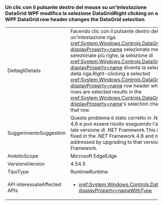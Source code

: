 ### <a name="right-clicking-on-a-wpf-datagrid-row-header-changes-the-datagrid-selection"></a><span data-ttu-id="6e947-101">Un clic con il pulsante destro del mouse su un'intestazione DataGrid WPF modifica la selezione DataGrid</span><span class="sxs-lookup"><span data-stu-id="6e947-101">Right clicking on a WPF DataGrid row header changes the DataGrid selection</span></span>

|   |   |
|---|---|
|<span data-ttu-id="6e947-102">Dettagli</span><span class="sxs-lookup"><span data-stu-id="6e947-102">Details</span></span>|<span data-ttu-id="6e947-103">Facendo clic con il pulsante destro del mouse su un'intestazione riga <xref:System.Windows.Controls.DataGrid?displayProperty=name> selezionata mentre sono selezionate più righe, la selezione di <xref:System.Windows.Controls.DataGrid?displayProperty=name> diventa la selezione esclusiva della riga.</span><span class="sxs-lookup"><span data-stu-id="6e947-103">Right-clicking a selected <xref:System.Windows.Controls.DataGrid?displayProperty=name> row header while multiple rows are selected results in the <xref:System.Windows.Controls.DataGrid?displayProperty=name>'s selection changing to only that row.</span></span>|
|<span data-ttu-id="6e947-104">Suggerimento</span><span class="sxs-lookup"><span data-stu-id="6e947-104">Suggestion</span></span>|<span data-ttu-id="6e947-105">Questo problema è stato corretto in .NET Framework 4.6 e può essere risolto eseguendo l'aggiornamento a tale versione di .NET Framework.</span><span class="sxs-lookup"><span data-stu-id="6e947-105">This issue has been fixed in the .NET Framework 4.6 and may be addressed by upgrading to that version of the .NET Framework.</span></span>|
|<span data-ttu-id="6e947-106">Ambito</span><span class="sxs-lookup"><span data-stu-id="6e947-106">Scope</span></span>|<span data-ttu-id="6e947-107">Microsoft Edge</span><span class="sxs-lookup"><span data-stu-id="6e947-107">Edge</span></span>|
|<span data-ttu-id="6e947-108">Versione</span><span class="sxs-lookup"><span data-stu-id="6e947-108">Version</span></span>|<span data-ttu-id="6e947-109">4.5</span><span class="sxs-lookup"><span data-stu-id="6e947-109">4.5</span></span>|
|<span data-ttu-id="6e947-110">Tipo</span><span class="sxs-lookup"><span data-stu-id="6e947-110">Type</span></span>|<span data-ttu-id="6e947-111">Runtime</span><span class="sxs-lookup"><span data-stu-id="6e947-111">Runtime</span></span>|
|<span data-ttu-id="6e947-112">API interessate</span><span class="sxs-lookup"><span data-stu-id="6e947-112">Affected APIs</span></span>|<ul><li><xref:System.Windows.Controls.DataGrid.%23ctor?displayProperty=nameWithType></li></ul>|

